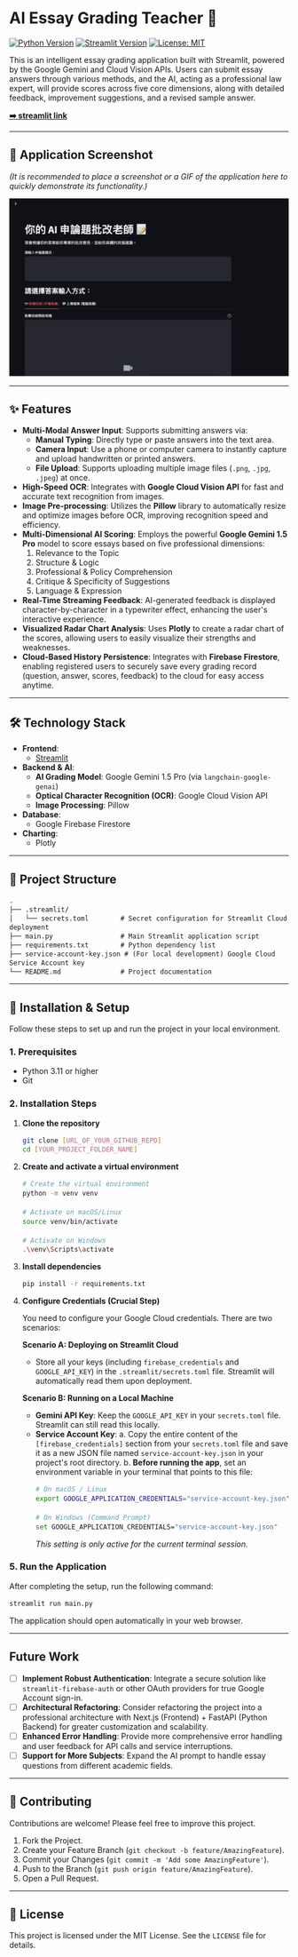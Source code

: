 # AI Essay Grading Teacher 📝

[![Python Version](https://img.shields.io/badge/Python-3.11+-blue.svg)](https://www.python.org/downloads/)
[![Streamlit Version](https://img.shields.io/badge/Streamlit-1.35-orange.svg)](https://streamlit.io)
[![License: MIT](https://img.shields.io/badge/License-MIT-yellow.svg)](https://opensource.org/licenses/MIT)

This is an intelligent essay grading application built with Streamlit, powered by the Google Gemini and Cloud Vision APIs. Users can submit essay answers through various methods, and the AI, acting as a professional law expert, will provide scores across five core dimensions, along with detailed feedback, improvement suggestions, and a revised sample answer.

**[➡️ streamlit link](https://essay-analyzer.streamlit.app/)**

---

## 📸 Application Screenshot

*(It is recommended to place a screenshot or a GIF of the application here to quickly demonstrate its functionality.)*

![Application Screenshot or GIF](./preview.png)

---

## ✨ Features

* **Multi-Modal Answer Input**: Supports submitting answers via:
    * **Manual Typing**: Directly type or paste answers into the text area.
    * **Camera Input**: Use a phone or computer camera to instantly capture and upload handwritten or printed answers.
    * **File Upload**: Supports uploading multiple image files (`.png`, `.jpg`, `.jpeg`) at once.
* **High-Speed OCR**: Integrates with **Google Cloud Vision API** for fast and accurate text recognition from images.
* **Image Pre-processing**: Utilizes the **Pillow** library to automatically resize and optimize images before OCR, improving recognition speed and efficiency.
* **Multi-Dimensional AI Scoring**: Employs the powerful **Google Gemini 1.5 Pro** model to score essays based on five professional dimensions:
    1.  Relevance to the Topic
    2.  Structure & Logic
    3.  Professional & Policy Comprehension
    4.  Critique & Specificity of Suggestions
    5.  Language & Expression
* **Real-Time Streaming Feedback**: AI-generated feedback is displayed character-by-character in a typewriter effect, enhancing the user's interactive experience.
* **Visualized Radar Chart Analysis**: Uses **Plotly** to create a radar chart of the scores, allowing users to easily visualize their strengths and weaknesses.
* **Cloud-Based History Persistence**: Integrates with **Firebase Firestore**, enabling registered users to securely save every grading record (question, answer, scores, feedback) to the cloud for easy access anytime.

---

## 🛠️ Technology Stack

* **Frontend**:
    * [Streamlit](https://streamlit.io/)
* **Backend & AI**:
    * **AI Grading Model**: Google Gemini 1.5 Pro (via `langchain-google-genai`)
    * **Optical Character Recognition (OCR)**: Google Cloud Vision API
    * **Image Processing**: Pillow
* **Database**:
    * Google Firebase Firestore
* **Charting**:
    * Plotly

---

## 📂 Project Structure

```
.
├── .streamlit/
│   └── secrets.toml        # Secret configuration for Streamlit Cloud deployment
├── main.py                 # Main Streamlit application script
├── requirements.txt        # Python dependency list
├── service-account-key.json # (For local development) Google Cloud Service Account key
└── README.md               # Project documentation
```

---

## 🚀 Installation & Setup

Follow these steps to set up and run the project in your local environment.

### 1. Prerequisites

* Python 3.11 or higher
* Git

### 2. Installation Steps

1.  **Clone the repository**
    ```bash
    git clone [URL_OF_YOUR_GITHUB_REPO]
    cd [YOUR_PROJECT_FOLDER_NAME]
    ```

2.  **Create and activate a virtual environment**
    ```bash
    # Create the virtual environment
    python -m venv venv

    # Activate on macOS/Linux
    source venv/bin/activate

    # Activate on Windows
    .\venv\Scripts\activate
    ```

3.  **Install dependencies**
    ```bash
    pip install -r requirements.txt
    ```

4.  **Configure Credentials (Crucial Step)**

    You need to configure your Google Cloud credentials. There are two scenarios:

    **Scenario A: Deploying on Streamlit Cloud**
    * Store all your keys (including `firebase_credentials` and `GOOGLE_API_KEY`) in the `.streamlit/secrets.toml` file. Streamlit will automatically read them upon deployment.

    **Scenario B: Running on a Local Machine**
    * **Gemini API Key**: Keep the `GOOGLE_API_KEY` in your `secrets.toml` file. Streamlit can still read this locally.
    * **Service Account Key**:
        a.  Copy the entire content of the `[firebase_credentials]` section from your `secrets.toml` file and save it as a new JSON file named `service-account-key.json` in your project's root directory.
        b.  **Before running the app**, set an environment variable in your terminal that points to this file:
        ```bash
        # On macOS / Linux
        export GOOGLE_APPLICATION_CREDENTIALS="service-account-key.json"

        # On Windows (Command Prompt)
        set GOOGLE_APPLICATION_CREDENTIALS="service-account-key.json"
        ```
        *This setting is only active for the current terminal session.*

### 5. Run the Application

After completing the setup, run the following command:
```bash
streamlit run main.py
```
The application should open automatically in your web browser.

---

## Future Work

* [ ] **Implement Robust Authentication**: Integrate a secure solution like `streamlit-firebase-auth` or other OAuth providers for true Google Account sign-in.
* [ ] **Architectural Refactoring**: Consider refactoring the project into a professional architecture with Next.js (Frontend) + FastAPI (Python Backend) for greater customization and scalability.
* [ ] **Enhanced Error Handling**: Provide more comprehensive error handling and user feedback for API calls and service interruptions.
* [ ] **Support for More Subjects**: Expand the AI prompt to handle essay questions from different academic fields.

---

## 🤝 Contributing

Contributions are welcome! Please feel free to improve this project.
1.  Fork the Project.
2.  Create your Feature Branch (`git checkout -b feature/AmazingFeature`).
3.  Commit your Changes (`git commit -m 'Add some AmazingFeature'`).
4.  Push to the Branch (`git push origin feature/AmazingFeature`).
5.  Open a Pull Request.

---

## 📄 License

This project is licensed under the MIT License. See the `LICENSE` file for details.
